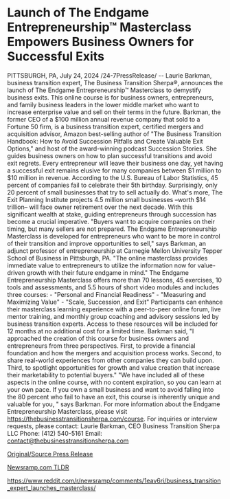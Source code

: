 # Launch of The Endgame Entrepreneurship™ Masterclass Empowers Business Owners for Successful Exits

PITTSBURGH, PA, July 24, 2024 /24-7PressRelease/ -- Laurie Barkman, business transition expert, The Business Transition Sherpa®, announces the launch of The Endgame Entrepreneurship™ Masterclass to demystify business exits. This online course is for business owners, entrepreneurs, and family business leaders in the lower middle market who want to increase enterprise value and sell on their terms in the future.   Barkman, the former CEO of a $100 million annual revenue company that sold to a Fortune 50 firm, is a business transition expert, certified mergers and acquisition advisor, Amazon best-selling author of "The Business Transition Handbook: How to Avoid Succession Pitfalls and Create Valuable Exit Options," and host of the award-winning podcast Succession Stories. She guides business owners on how to plan successful transitions and avoid exit regrets.   Every entrepreneur will leave their business one day, yet having a successful exit remains elusive for many companies between $1 million to $10 million in revenue. According to the U.S. Bureau of Labor Statistics, 45 percent of companies fail to celebrate their 5th birthday. Surprisingly, only 20 percent of small businesses that try to sell actually do. What's more, The Exit Planning Institute projects 4.5 million small businesses –worth $14 trillion– will face owner retirement over the next decade. With this significant wealth at stake, guiding entrepreneurs through succession has become a crucial imperative.  "Buyers want to acquire companies on their timing, but many sellers are not prepared. The Endgame Entrepreneurship Masterclass is developed for entrepreneurs who want to be more in control of their transition and improve opportunities to sell," says Barkman, an adjunct professor of entrepreneurship at Carnegie Mellon University Tepper School of Business in Pittsburgh, PA. "The online masterclass provides immediate value to entrepreneurs to utilize the information now for value-driven growth with their future endgame in mind."   The Endgame Entrepreneurship Masterclass offers more than 70 lessons, 45 exercises, 10 tools and assessments, and 5.5 hours of short video modules and includes three courses: - "Personal and Financial Readiness" - "Measuring and Maximizing Value" - "Scale, Succession, and Exit"  Participants can enhance their masterclass learning experience with a peer-to-peer online forum, live mentor training, and monthly group coaching and advisory sessions led by business transition experts. Access to these resources will be included for 12 months at no additional cost for a limited time.  Barkman said, "I approached the creation of this course for business owners and entrepreneurs from three perspectives. First, to provide a financial foundation and how the mergers and acquisition process works. Second, to share real-world experiences from other companies they can build upon. Third, to spotlight opportunities for growth and value creation that increase their marketability to potential buyers."   "We have included all of these aspects in the online course, with no content expiration, so you can learn at your own pace. If you own a small business and want to avoid falling into the 80 percent who fail to have an exit, this course is inherently unique and valuable for you, " says Barkman.  For more information about the Endgame Entrepreneurship Masterclass, please visit https://thebusinesstransitionsherpa.com/course.  For inquiries or interview requests, please contact:  Laurie Barkman, CEO Business Transition Sherpa LLC Phone: (412) 540-5161 Email: contact@thebusinesstransitionsherpa.com 

[Original/Source Press Release](https://www.24-7pressrelease.com/press-release/512781/launch-of-the-endgame-entrepreneurship-masterclass-empowers-business-owners-for-successful-exits)
                    

[Newsramp.com TLDR](None) 

https://www.reddit.com/r/newsramp/comments/1eav6ri/business_transition_expert_launches_masterclass/
